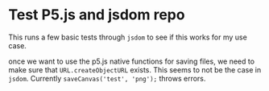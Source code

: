 # Test P5.js and jsdom repo

This runs a few basic tests through `jsdom` to see if this works for my use case.


once we want to use the p5.js native functions for saving files, we need to make sure that `URL.createObjectURL` exists. This seems to not be the case in `jsdom`. Currently `saveCanvas('test', 'png');` throws errors.
